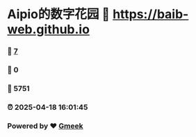 # Aipio的数字花园 :link: https://baib-web.github.io 
### :page_facing_up: [7](https://baib-web.github.io/tag.html) 
### :speech_balloon: 0 
### :hibiscus: 5751 
### :alarm_clock: 2025-04-18 16:01:45 
### Powered by :heart: [Gmeek](https://github.com/Meekdai/Gmeek)
